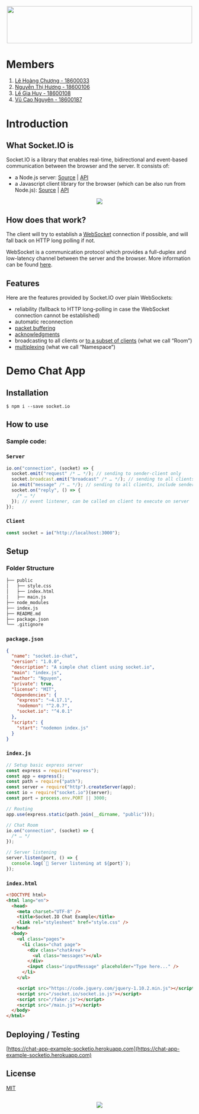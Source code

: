 ## <p align="center"> <img width="500" height="100" src="https://socket.io/css/images/logo.svg"></p>

# **Members**

1. [Lê Hoàng Chương - 18600033](https://www.facebook.com/hoangchuong.30.1.2.00)
2. [Nguyễn Thị Hương - 18600106](https://www.facebook.com/cute.huongdino)
3. [Lê Gia Huy - 18600108](https://www.facebook.com/huygiale11)
4. [Vũ Cao Nguyên - 18600187](https://www.facebook.com/nguyen.fit.hcmus/)

# **Introduction**

## **What Socket.IO is**

Socket.IO is a library that enables real-time, bidirectional and event-based communication between the browser and the server. It consists of:

- a Node.js server: [Source](https://github.com/socketio/socket.io) | [API](https://socket.io/docs/v4/server-api/)
- a Javascript client library for the browser (which can be also run from Node.js): [Source](https://github.com/socketio/socket.io-client) | [API](https://socket.io/docs/v4/client-api/)

<p align="center"> <img src="https://socket.io/images/bidirectional-communication.png"></p>

## **How does that work?**

The client will try to establish a [WebSocket](https://developer.mozilla.org/en-US/docs/Web/API/WebSocket) connection if possible, and will fall back on HTTP long polling if not.

WebSocket is a communication protocol which provides a full-duplex and low-latency channel between the server and the browser. More information can be found [here](https://en.wikipedia.org/wiki/WebSocket).

## **Features**

Here are the features provided by Socket.IO over plain WebSockets:

- reliability (fallback to HTTP long-polling in case the WebSocket connection cannot be established)
- automatic reconnection
- [packet buffering](https://socket.io/docs/v4/client-offline-behavior/#Buffered-events)
- [acknowledgments](https://socket.io/docs/v4/emitting-events/#Acknowledgements)
- broadcasting to all clients or [to a subset of clients](https://socket.io/docs/v4/rooms/) (what we call “Room”)
- [multiplexing](https://socket.io/docs/v4/namespaces/) (what we call “Namespace”)

# **Demo Chat App**

## **Installation**

```
$ npm i --save socket.io
```

## **How to use**

### Sample code:
### `Server`
```js
io.on("connection", (socket) => {
  socket.emit("request" /* … */); // sending to sender-client only
  socket.broadcast.emit("broadcast" /* … */); // sending to all clients except sender
  io.emit("message" /* … */); // sending to all clients, include sender
  socket.on("reply", () => {
    /* … */
  }); // event listener, can be called on client to execute on server
});
```
### `Client`
```js
const socket = io("http://localhost:3000");
```

## **Setup**

### Folder Structure

```bash
├── public
│   ├── style.css
│   ├── index.html
│   ├── main.js
├── node_modules
├── index.js
├── README.md
├── package.json
└── .gitignore
```

### `package.json`

```json
{
  "name": "socket.io-chat",
  "version": "1.0.0",
  "description": "A simple chat client using socket.io",
  "main": "index.js",
  "author": "Nguyen",
  "private": true,
  "license": "MIT",
  "dependencies": {
    "express": "~4.17.1",
    "nodemon": "^2.0.7",
    "socket.io": "^4.0.1"
  },
  "scripts": {
    "start": "nodemon index.js"
  }
}
```

### `index.js`

```js
// Setup basic express server
const express = require("express");
const app = express();
const path = require("path");
const server = require("http").createServer(app);
const io = require("socket.io")(server);
const port = process.env.PORT || 3000;

// Routing
app.use(express.static(path.join(__dirname, "public")));

// Chat Room
io.on("connection", (socket) => {
  /* … */
});

// Server listening
server.listen(port, () => {
  console.log(`🚀 Server listening at ${port}`);
});
```

### `index.html`

```html
<!DOCTYPE html>
<html lang="en">
  <head>
    <meta charset="UTF-8" />
    <title>Socket.IO Chat Example</title>
    <link rel="stylesheet" href="style.css" />
  </head>
  <body>
    <ul class="pages">
      <li class="chat page">
        <div class="chatArea">
          <ul class="messages"></ul>
        </div>
        <input class="inputMessage" placeholder="Type here..." />
      </li>
    </ul>

    <script src="https://code.jquery.com/jquery-1.10.2.min.js"></script>
    <script src="/socket.io/socket.io.js"></script>
    <script src="/faker.js"></script>
    <script src="/main.js"></script>
  </body>
</html>
```

## **Deploying / Testing**

[https://chat-app-example-socketio.herokuapp.com](https://chat-app-example-socketio.herokuapp.com)

## **License**

[MIT](https://github.com/socketio/socket.io/blob/master/LICENSE)

## <p align="center"> <img src="https://i.imgur.com/O4DIM1F.png"></p>
